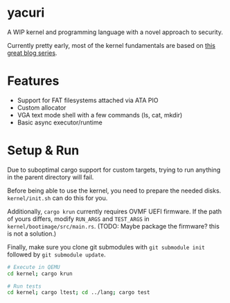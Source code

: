 # yacuri

A WIP kernel and programming language with a novel approach to security.

Currently pretty early, most of the kernel fundamentals are based on [this great blog series](https://os.phil-opp.com/).

# Features

- Support for FAT filesystems attached via ATA PIO
- Custom allocator
- VGA text mode shell with a few commands (ls, cat, mkdir)
- Basic async executor/runtime

# Setup & Run

Due to suboptimal cargo support for custom targets, trying to run anything
in the parent directory will fail.

Before being able to use the kernel, you need to prepare the needed disks. `kernel/init.sh`
can do this for you.

Additionally, `cargo krun` currently requires OVMF UEFI firmware. If the path
of yours differs, modify `RUN_ARGS`  and `TEST_ARGS` in `kernel/bootimage/src/main.rs`.
(TODO: Maybe package the firmware? this is not a solution.)

Finally, make sure you clone git submodules with `git submodule init` followed by `git submodule update`.

```bash 
# Execute in QEMU
cd kernel; cargo krun

# Run tests
cd kernel; cargo ltest; cd ../lang; cargo test
```